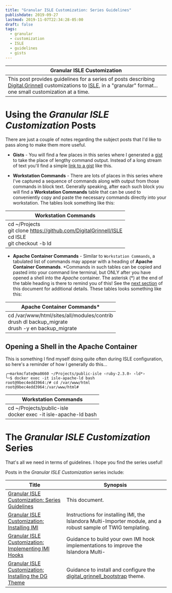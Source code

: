 ```yaml
---
title: "Granular ISLE Customization: Series Guidelines"
publishdate: 2019-09-27
lastmod: 2019-11-07T22:34:28-05:00
draft: false
tags:
  - granular
  - customization
  - ISLE
  - guidelines
  - gists
---
```


| Granular ISLE Customization |
| --- |
| This post provides guidelines for a series of posts describing [Digital.Grinnell](https://digital.grinnell.edu) customizations to [ISLE](https://github.com/Islandora-Collaboration-Group/ISLE), in a "granular" format... one small customization at a time. |

# Using the _Granular ISLE Customization_ Posts
There are just a couple of notes regarding the subject posts that I'd like to pass along to make them more useful.

  - **Gists** - You will find a few places in this series where I generated a [gist](https://help.github.com/en/articles/creating-gists) to take the place of lengthy command output.  Instead of a long stream of text you'll find a simple [link to a gist](https://gist.github.com/McFateM/98d09fdcc29f88ac88bf7b3cbfb8324d) like this.

  - **Workstation Commands** - There are lots of places in this series where I've captured a sequence of commands  along with output from those commands in block text.  Generally speaking, after each such block you will find a **Workstation Commands** table that can be used to conveniently copy and paste the necessary commands directly into your workstation. The tables look something like this:

| Workstation Commands |
| --- |
| cd ~/Projects <br/> git clone https://github.com/DigitalGrinnell/ISLE <br/> cd ISLE <br/> git checkout -b ld |

  - **Apache Container Commands** - Similar to `Workstation Commands`, a tabulated list of commands may appear with a heading of **Apache Container Commands**. \*Commands in such tables can be copied and pasted into your command line terminal, but ONLY after you have opened a shell into the _Apache_ container. The asterisk (\*) at the end of the table heading is there to remind you of this! See the [next section](#opening-a-shell-in-the-apache-container) of this document for additional details. These tables looks something like this:

| Apache Container Commands* |
| --- |
| cd /var/www/html/sites/all/modules/contrib <br/> drush dl backup_migrate <br/> drush -y en backup_migrate |

## Opening a Shell in the Apache Container
This is something I find myself doing quite often during ISLE configuration, so here's a reminder of how I generally do this...
```
╭─markmcfate@ma8660 ~/Projects/public-isle ‹ruby-2.3.0› ‹ld*›
╰─$ docker exec -it isle-apache-ld bash
root@9bec4edd3964:/# cd /var/www/html
root@9bec4edd3964:/var/www/html#
```
| Workstation Commands |
| --- |
| cd ~/Projects/public-isle <br/> docker exec -it isle-apache-ld bash |

# The _Granular ISLE Customization_ Series

That's all we need in terms of guidelines.  I hope you find the series useful!  

Posts in the _Granular ISLE Customization_ series include:

| Title | Synopsis |
| --- | --- |
| [Granular ISLE Customization: Series Guidelines](https://static.grinnell.edu/blogs/McFateM/posts/047-granular-isle-customization-series-guidelines) | This document. |
| [Granular ISLE Customization: Installing IMI](https://static.grinnell.edu/blogs/McFateM/posts/048-granular-isle-customization-installing-imi) | Instructions for installing IMI, the Islandora Multi-Importer module, and a robust sample of TWIG templating. |
| [Granular ISLE Customization: Implementing IMI Hooks](https://static.grinnell.edu/blogs/McFateM/posts/049-granular-isle-customization-implementing-imi-hooks/) | Guidance to build your own IMI hook implementations to improve the Islandora Multi-
| [Granular ISLE Customization: Installing the DG Theme](https://static.grinnell.edu/blogs/McFateM/posts/052-granular-isle-customization-installing-the-dg-theme/) | Guidance to install and configure the [digital_grinnell_bootstrap](https://github.com/DigitalGrinnell/digital_grinnell_bootstrap) theme. |
